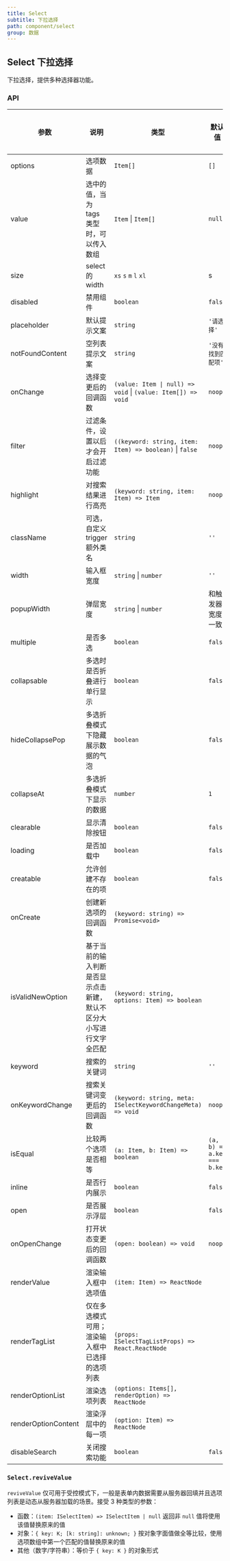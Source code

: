 ```yaml
---
title: Select
subtitle: 下拉选择
path: component/select
group: 数据
---
```


## Select 下拉选择

下拉选择，提供多种选择器功能。

### API

| 参数                | 说明                                                               | 类型                                                        | 默认值                      | 是否必填 |
| ------------------- | ------------------------------------------------------------------ | ----------------------------------------------------------- | --------------------------- | -------- |
| options             | 选项数据                                                           | `Item[]`                                                       | `[]`                        | 是       |
| value               | 选中的值，当为 tags 类型时，可以传入数组                           | `Item` \| `Item[]`                                                         | `null`                      | 否       |
|size 								| select的width												| `xs` `s` `m` `l` `xl` | s |否
| disabled            | 禁用组件                                                           | `boolean`                                                        | `false`                     | 否       |
| placeholder         | 默认提示文案                                                       | `string`                                                      | `'请选择'`                  | 否       |
| notFoundContent     | 空列表提示文案                                                     | `string`                                                      | `'没有找到匹配项'`          | 否       |
| onChange            | 选择变更后的回调函数                                               | `(value: Item \| null) => void` \| `(value: Item[]) => void`                                                    | `noop`                      | 否       |
| filter              | 过滤条件，设置以后才会开启过滤功能                                 | `((keyword: string, item: Item) => boolean)` \| `false`                                                    | `noop`                      | 否       |
| highlight           | 对搜索结果进行高亮                                                 | `(keyword: string, item: Item) => Item`                                                    | `noop`                      | 否       |
| className           | 可选，自定义 trigger 额外类名                                      | `string`                                                      | `''`                        | 否       |
| width               | 输入框宽度                                                         | `string` \| `number`                                           | `''`                        | 否       |
| popupWidth          | 弹层宽度                                                           | `string` \| `number`                                            | 和触发器宽度一致                     | 否       |
| multiple            | 是否多选                                                           | `boolean`                                                        | `false`                     | 否       |
| collapsable         | 多选时是否折叠进行单行显示                                         | `boolean`                                                        | `false`                     | 否       |
| hideCollapsePop     | 多选折叠模式下隐藏展示数据的气泡                                   | `boolean`                                                        | `false`                     | 否       |
| collapseAt          | 多选折叠模式下显示的数据                                           | `number`                                                      | `1`                         | 否       |
| clearable           | 显示清除按钮                                                       | `boolean`                                                        | `false`                     | 否       |
| loading             | 是否加载中                                                         | `boolean`                                                        | `false`                     | 否       |
| creatable           | 允许创建不存在的项                                                 | `boolean`                                                        | `false`                     | 否       |
| onCreate            | 创建新选项的回调函数                                               | `(keyword: string) => Promise<void>`                        |                             | 否       |
| isValidNewOption    | 基于当前的输入判断是否显示点击新建，默认不区分大小写进行文字全匹配 | `(keyword: string, options: Item) => boolean`               |                             | 否       |
| keyword             | 搜索的关键词                                                       | `string`                                                      | `''`                        | 否       |
| onKeywordChange     | 搜索关键词变更后的回调函数                                         | `(keyword: string, meta: ISelectKeywordChangeMeta) => void` | `noop`                      | 否       |
| isEqual             | 比较两个选项是否相等                                               | `(a: Item, b: Item) => boolean`                             | `(a, b) => a.key === b.key` | 否       |
| inline              | 是否行内展示                                                       | `boolean`                                                        | `false`                     | 否       |
| open                | 是否展示浮层                                                       | `boolean`                                                        | `false`                     | 否       |
| onOpenChange        | 打开状态变更后的回调函数                                           | `(open: boolean) => void`                                                    | `noop`                      | 否       |
| renderValue         | 渲染输入框中选项值                                                 | `(item: Item) => ReactNode`                                 |                             | 否       |
| renderTagList       | 仅在多选模式可用；渲染输入框中已选择的选项列表                     | `(props: ISelectTagListProps) => React.ReactNode`           |                             | 否       |
| renderOptionList    | 渲染选项列表                                                       | `(options: Items[], renderOption) => ReactNode`             |                             | 否       |
| renderOptionContent | 渲染浮层中的每一项                                                 | `(option: Item) => ReactNode`                              |                             | 否       |
| disableSearch       | 关闭搜索功能                                                       | `boolean`                                                     | `false`                     | 否       |

### `Select.reviveValue`

`reviveValue` 仅可用于受控模式下，一般是表单内数据需要从服务器回填并且选项列表是动态从服务器加载的场景。接受 3 种类型的参数：

- 函数：`(item: ISelectItem) => ISelectItem | null` 返回非 `null` 值将使用该值替换原来的值
- 对象：`{ key: K; [k: string]: unknown; }` 按对象字面值做全等比较，使用选项数组中第一个匹配的值替换原来的值
- 其他（数字/字符串）：等价于 `{ key: K }` 的对象形式
